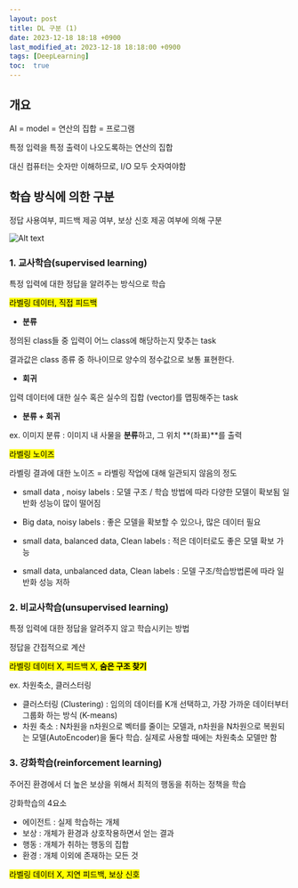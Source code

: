 ```yaml
---
layout: post
title: DL 구분 (1)
date: 2023-12-18 18:18 +0900
last_modified_at: 2023-12-18 18:18:00 +0900
tags: [DeepLearning]
toc:  true
---
```


## 개요

AI = model = 연산의 집합 = 프로그램

특정 입력을 특정 출력이 나오도록하는 연산의 집합

대신 컴퓨터는 숫자만 이해하므로, I/O 모두 숫자여야함

## 학습 방식에 의한 구분

정답 사용여부, 피드백 제공 여부, 보상 신호 제공 여부에 의해 구분

![Alt text](\..\img/image.png)

### 1. 교사학습(supervised learning)

특정 입력에 대한 정답을 알려주는 방식으로 학습

<mark>라벨링 데이터, 직접 피드백</mark>

- **분류**

정의된 class들 중 입력이 어느 class에 해당하는지 맞추는 task

결과값은 class 종류 중 하나이므로 양수의 정수값으로 보통 표현한다.

- **회귀**

입력 데이터에 대한 실수 혹은 실수의 집합 (vector)를 맵핑해주는 task

- **분류 + 회귀**

ex. 이미지 분류 : 이미지 내 사물을 **분류**하고, 그 위치 **(좌표)**를 출력

<mark>라벨링 노이즈</mark>

라벨링 결과에 대한 노이즈 = 라벨링 작업에 대해 일관되지 않음의 정도

- small data , noisy labels : 모델 구조 / 학습 방법에 따라 다양한 모델이 확보됨 일반화 성능이 많이 떨어짐

- Big data, noisy labels : 좋은 모델을 확보할 수 있으나, 많은 데이터 필요

- small data, balanced data, Clean labels : 적은 데이터로도 좋은 모델 확보 가능

- small data, unbalanced data, Clean labels : 모델 구조/학습방법론에 따라 일반화 성능 저하

### 2. 비교사학습(unsupervised learning)

특정 입력에 대한 정답을 알려주지 않고 학습시키는 방법

정답을 간접적으로 계산

<mark>라벨링 데이터 X, 피드백 X, **숨은 구조 찾기**</mark>

ex. 차원축소, 클러스터링

- 클러스터링 (Clustering) : 임의의 데이터를 K개 선택하고, 가장 가까운 데이터부터 그룹화 하는 방식 (K-means)
- 차원 축소 : N차원을 n차원으로 벡터를 줄이는 모델과, n차원을 N차원으로 복원되는 모델(AutoEncoder)을 둘다 학습.
실제로 사용할 때에는 차원축소 모델만 함

### 3. 강화학습(reinforcement learning)

주어진 환경에서 더 높은 보상을 위해서 최적의 행동을 취하는 정책을 학습

강화학습의 4요소
- 에이전트 : 실제 학습하는 개체
- 보상 : 개체가 환경과 상호작용하면서 얻는 결과
- 행동 : 개체가 취하는 행동의 집합
- 환경 : 개체 이외에 존재하는 모든 것

<mark>라벨링 데이터 X, 지연 피드백, 보상 신호</mark>

